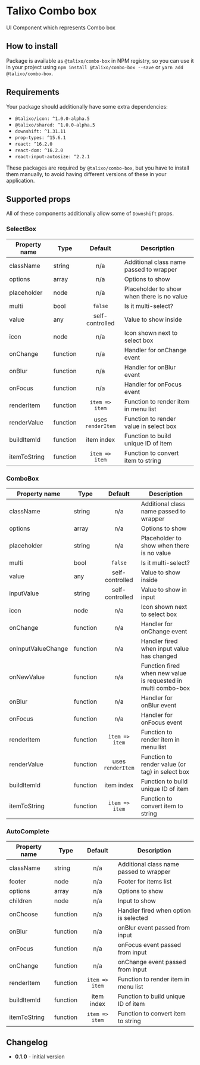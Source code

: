 # Talixo Combo box

UI Component which represents Combo box

## How to install

Package is available as `@talixo/combo-box` in NPM registry, so you can use it in your project
using `npm install @talixo/combo-box --save` or `yarn add @talixo/combo-box`.

## Requirements

Your package should additionally have some extra dependencies:

- `@talixo/icon: ^1.0.0-alpha.5`
- `@talixo/shared: ^1.0.0-alpha.5`
- `downshift: ^1.31.11`
- `prop-types: ^15.6.1`
- `react: ^16.2.0`
- `react-dom: ^16.2.0`
- `react-input-autosize: ^2.2.1`

These packages are required by `@talixo/combo-box`, but you have to install them manually,
to avoid having different versions of these in your application.

## Supported props

All of these components additionally allow some of `Downshift` props.

### SelectBox

Property name | Type      | Default           | Description
--------------|-----------|:-----------------:|--------------------------------
className     | string    | n/a               | Additional class name passed to wrapper
options       | array     | n/a               | Options to show
placeholder   | node      | n/a               | Placeholder to show when there is no value
multi         | bool      | `false`           | Is it multi-select?
value         | any       | self-controlled   | Value to show inside
icon          | node      | n/a               | Icon shown next to select box
onChange      | function  | n/a               | Handler for onChange event
onBlur        | function  | n/a               | Handler for onBlur event
onFocus       | function  | n/a               | Handler for onFocus event
renderItem    | function  | `item => item`    | Function to render item in menu list
renderValue   | function  | uses `renderItem` | Function to render value in select box
buildItemId   | function  | item index        | Function to build unique ID of item
itemToString  | function  | `item => item`    | Function to convert item to string

### ComboBox

Property name      | Type      | Default           | Description
-------------------|-----------|:-----------------:|--------------------------------
className          | string    | n/a               | Additional class name passed to wrapper
options            | array     | n/a               | Options to show
placeholder        | string    | n/a               | Placeholder to show when there is no value
multi              | bool      | `false`           | Is it multi-select?
value              | any       | self-controlled   | Value to show inside
inputValue         | string    | self-controlled   | Value to show in input
icon               | node      | n/a               | Icon shown next to select box
onChange           | function  | n/a               | Handler for onChange event
onInputValueChange | function  | n/a               | Handler fired when input value has changed
onNewValue         | function  | n/a               | Function fired when new value is requested in multi combo-box
onBlur             | function  | n/a               | Handler for onBlur event
onFocus            | function  | n/a               | Handler for onFocus event
renderItem         | function  | `item => item`    | Function to render item in menu list
renderValue        | function  | uses `renderItem` | Function to render value (or tag) in select box
buildItemId        | function  | item index        | Function to build unique ID of item
itemToString       | function  | `item => item`    | Function to convert item to string

### AutoComplete

Property name      | Type      | Default           | Description
-------------------|-----------|:-----------------:|--------------------------------
className          | string    | n/a               | Additional class name passed to wrapper
footer             | node      | n/a               | Footer for items list
options            | array     | n/a               | Options to show
children           | node      | n/a               | Input to show
onChoose           | function  | n/a               | Handler fired when option is selected
onBlur             | function  | n/a               | onBlur event passed from input
onFocus            | function  | n/a               | onFocus event passed from input
onChange           | function  | n/a               | onChange event passed from input
renderItem         | function  | `item => item`    | Function to render item in menu list
buildItemId        | function  | item index        | Function to build unique ID of item
itemToString       | function  | `item => item`    | Function to convert item to string

## Changelog

- **0.1.0** - initial version

